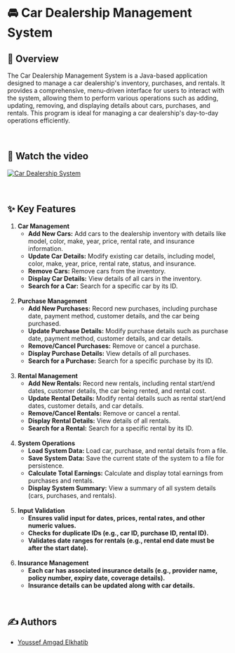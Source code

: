 <h1>🚘 Car Dealership Management System</h1>
<h2>📖 Overview</h2>
<p>The Car Dealership Management System is a Java-based application designed to manage a car dealership's inventory, purchases, and rentals. It provides a comprehensive, menu-driven interface for users to interact with the system, allowing them to perform various operations such as adding, updating, removing, and displaying details about cars, purchases, and rentals. This program is ideal for managing a car dealership's day-to-day operations efficiently.</p>
</br>
<h2>🎥 Watch the video</h2>

 [![Car Dealership System](https://ytcards.demolab.com/?id=UOt4hgVDt0c&title=Car+Dealership+System&lang=en&timestamp=1740230982&background_color=%230d1117&title_color=%23ffffff&stats_color=%23dedede&max_title_lines=2&width=600&border_radius=5&duration=1420 "Car Dealership System")](https://youtu.be/UItfbdI0oNc?si=mjrsewEwBdhtvzDX)

</br>
<h2>✨ Key Features</h2>
<ol>
    <li><strong>Car Management</strong>
    </br>
        <ul>
            <li><strong>Add New Cars:</strong> Add cars to the dealership inventory with details like model, color, make, year, price, rental rate, and insurance information.</li>
            <li><strong>Update Car Details:</strong> Modify existing car details, including model, color, make, year, price, rental rate, status, and insurance.</li>
            <li><strong>Remove Cars:</strong> Remove cars from the inventory.</li>
            <li><strong>Display Car Details:</strong> View details of all cars in the inventory.</li>
            <li><strong>Search for a Car:</strong> Search for a specific car by its ID.</li>
        </ul>
    </li>
    </br>
    <li><strong>Purchase Management</strong>
    </br>
        <ul>
            <li><strong>Add New Purchases:</strong> Record new purchases, including purchase date, payment method, customer details, and the car being purchased.</li>
            <li><strong>Update Purchase Details:</strong> Modify purchase details such as purchase date, payment method, customer details, and car details.</li>
            <li><strong>Remove/Cancel Purchases:</strong> Remove or cancel a purchase.</li>
            <li><strong>Display Purchase Details:</strong> View details of all purchases.</li>
            <li><strong>Search for a Purchase:</strong> Search for a specific purchase by its ID.</li>
        </ul>
    </li>
    </br>
    <li><strong>Rental Management</strong>
    </br>
        <ul>
            <li><strong>Add New Rentals:</strong> Record new rentals, including rental start/end dates, customer details, the car being rented, and rental cost.</li>
            <li><strong>Update Rental Details:</strong> Modify rental details such as rental start/end dates, customer details, and car details.</li>
            <li><strong>Remove/Cancel Rentals:</strong> Remove or cancel a rental.</li>
            <li><strong>Display Rental Details:</strong> View details of all rentals.</li>
            <li><strong>Search for a Rental:</strong> Search for a specific rental by its ID.</li>
        </ul>
    </li>
    </br>
    <li><strong>
       System Operations
    </strong>
    </br>
<ul>
    <li><strong>Load System Data:</strong> Load car, purchase, and rental details from a file.</li>
    <li><strong>Save System Data:</strong> Save the current state of the system to a file for persistence.</li>
    <li><strong>Calculate Total Earnings:</strong> Calculate and display total earnings from purchases and rentals.</li>
    <li><strong>Display System Summary:</strong> View a summary of all system details (cars, purchases, and rentals).</li>
</ul> 
    </li>
    </br>    
<li>
    <strong>Input Validation</strong>
    </br>
    <ul>
    <li><strong>Ensures valid input for dates, prices, rental rates, and other numeric values.</strong></li>
    <li><strong>Checks for duplicate IDs (e.g., car ID, purchase ID, rental ID).</strong></li>
    <li><strong>Validates date ranges for rentals (e.g., rental end date must be after the start date).</strong></li>
    </ul>
</li>
    </br>
<li>
    <strong>Insurance Management</strong>
    </br>
    <ul>
    <li><strong>Each car has associated insurance details (e.g., provider name, policy number, expiry date, coverage details).</strong></li>
    <li><strong>Insurance details can be updated along with car details.</strong></li>
</ul>
</li>

</ol>

</br>
<h2>✍️ Authors</h2>

- [Youssef Amgad Elkhatib](https://github.com/Youssef-Amgad-Elkhatib)








